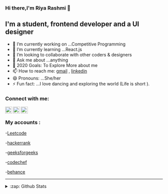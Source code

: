 ### Hi there,I'm Riya Rashmi 👋
## I'm a student, frontend developer and a UI designer

- 🔭 I’m currently working on ...Competitive Programming
- 🌱 I’m currently learning ...React.js
- 👯 I’m looking to collaborate with other coders & designers
- 💬 Ask me about ...anything
- 🥅 2020 Goals: To Explore More about me
- 📫 How to reach me: [gmail](riyashrivastav9@gmail.com) , [linkedin](https://www.linkedin.com/in/riya-rashmi-438a21117/)
- 😄 Pronouns: ...She/her
- ⚡ Fun fact: ...I love dancing and exploring the world (Life is short ).

### Connect with me:

[<img align="left" alt="riya | Twitter" width="22px" src="https://cdn.jsdelivr.net/npm/simple-icons@v3/icons/twitter.svg" />](https://twitter.com/Riya56054092)
[<img align="left" alt="riya | LinkedIn" width="22px" src="https://cdn.jsdelivr.net/npm/simple-icons@v3/icons/linkedin.svg" />](https://www.linkedin.com/in/riya-rashmi-438a21117/)
[<img align="left" alt="riya | Instagram" width="22px" src="https://cdn.jsdelivr.net/npm/simple-icons@v3/icons/instagram.svg" />](https://www.instagram.com/riya_sri9/)

<br />

### My accounts :
-[Leetcode](https://leetcode.com/riya_sri9/) 

-[hackerrank](https://www.hackerrank.com/riyashrivastav9)

-[geeksforgeeks](https://auth.geeksforgeeks.org/user/riyashrivastav9/practice/)

-[codechef](https://www.codechef.com/users/riya_sri9)

-[behance](https://www.behance.net/riyarashmi)

---
<details>
  <summary>:zap: Github Stats</summary>

  <img align="left" alt="codeSTACKr's Github Stats" src="https://github-readme-stats.codestackr.vercel.app/api?username=riya-star&show_icons=true&hide_border=true" />

</details>
